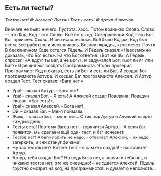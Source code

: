 ﻿Есть ли тесты?
--------------
_Тестов нет! © Алексей Лустин_
_Тесты есть! © Артур Аюханов_

Вначале не было ничего. Пустота. Хаос.
Потом возникло Слово. Слово — это Код. Код – это Слово. Всё есть код.
Совершенный Код – это Бог. Бог произнёс Слово. И оно исполнилось.
Всё было Кодом, Код был всем. Всё работало и исполнялось. Возник порядок, хаос исчез.
Почти.
В бесконечном Коде остался Гёдель.
И Гёдель сказал: «Невозможно доказать, что Бог есть». На что Бог ответил: «Вот же я!».
А Гёдель спросил: «А вдруг ты Баг, а не Бог?».
И задумался Бог: «Бог ли я? Или Баг?»
И решил Бог создать Программиста. Чтобы проверил Программист Код и сказал, есть ли Бог и есть ли Баг.
И создал Бог программиста Артура.
И создал Баг программиста Алексея.
И Артур создал Тест. Тест сказал: «Бага нет!»
- Ура! - сказал Артур. - Бага нет!
- Ура! - сказал Бог. – Я есть!
А Алексей создал Поведуна. Поведун сказал: «Баг есть!».
- Ура! – сказал Алексей. – Бога нет!
- Ой! – сказал Баг. – Меня поймали.
- Жаль, - сказал Бог, - меня нет…
С тех пор Артур и Алексей спорят каждый день.
- Тесты есть! Поэтому багов нет! – горячится Артур. – А если баг появится, мы сделаем ещё один тест, и баг исчезнет.
- Тестов нет! А баги ловить не надо, - отвечает Алексей, - их надо загеркить, и они станут фичами!
- Ну как тестов нет? Вот же Тест – я сам его создал! – настаивает Артур.
- Артур, тебя создал Бог? Но ведь Бога нет, а значит и тебя нет, и никаких тестов нет, это же очевидно! – не сдаётся Алексей.
Гёдель грустно смотрит на код, на программистов, и думает о неполноте…


